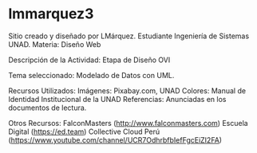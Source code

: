 # lmmarquez3

Sitio creado y diseñado por LMárquez. 
Estudiante Ingeniería de Sistemas UNAD. 
Materia: Diseño Web

Descripción de la Actividad: Etapa de Diseño OVI

Tema seleccionado: Modelado de Datos con UML. 

Recursos Utilizados:
Imágenes: Pixabay.com, UNAD
Colores: Manual de Identidad Institucional de la UNAD
Referencias: Anunciadas en los documentos de lectura.

Otros Recursos:
FalconMasters (http://www.falconmasters.com)
Escuela Digital (https://ed.team)
Collective Cloud Perú (https://www.youtube.com/channel/UCR7OdhrbfbIefFgcEiZI2FA)
